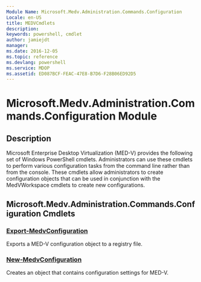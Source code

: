 ```yaml
---
Module Name: Microsoft.Medv.Administration.Commands.Configuration
Locale: en-US
title: MEDVCmdlets
description: 
keywords: powershell, cmdlet
author: jamiejdt
manager: 
ms.date: 2016-12-05
ms.topic: reference
ms.devlang: powershell
ms.service: MDOP
ms.assetid: ED087BCF-FEAC-47E8-B7D6-F28B06ED92D5
---
```


# Microsoft.Medv.Administration.Commands.Configuration Module
## Description
Microsoft Enterprise Desktop Virtualization (MED-V) provides the following set of Windows PowerShell cmdlets. Administrators can use these cmdlets to perform various configuration tasks from the command line rather than from the console. These cmdlets allow administrators to create configuration objects that can be used in conjunction with the MedVWorkspace cmdlets to create new configurations.

## Microsoft.Medv.Administration.Commands.Configuration Cmdlets
### [Export-MedvConfiguration](./Export-MedvConfiguration.md)
Exports a MED-V configuration object to a registry file.

### [New-MedvConfiguration](./New-MedvConfiguration.md)
Creates an object that contains configuration settings for MED-V.

